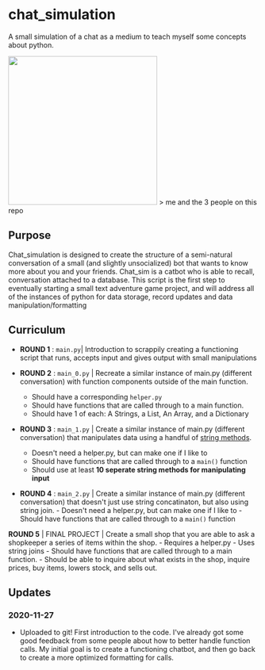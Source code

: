 # chat_simulation

A small simulation of a chat as a medium to teach myself some concepts about python.

<img src="https://user-images.githubusercontent.com/59319132/100489404-01732e80-30e2-11eb-83d7-5dc818ca9b3c.png" width="300" />
> me and the 3 people on this repo



## Purpose
Chat_simulation is designed to create the structure of a semi-natural conversation of a small (and slightly unsocialized) bot that wants to know more about you and your friends. 
Chat_sim is a catbot who is able to recall, conversation attached to a database. 
This script is the first step to eventually starting a small text adventure game project, and will address all of the instances of python for data storage, record updates and 
data manipulation/formatting

## Curriculum
- **ROUND 1** : `main.py`| Introduction to scrappily creating a functioning script that runs, accepts input and gives output with small manipulations

- **ROUND 2** : `main_0.py` | Recreate a similar instance of main.py (different conversation) with function components outside of the main function.

  - Should have a corresponding `helper.py` 
  - Should have functions that are called through to a main function. 
  - Should have 1 of each: A Strings, a List, An Array, and a Dictionary
      
- **ROUND 3** : `main_1.py` | Create a similar instance of main.py (different conversation) that manipulates data using a handful of [string methods](https://www.w3schools.com/python/python_ref_string.asp).

  - Doesn't need a helper.py, but can make one if I like to
  - Should have functions that are called through to a `main()` function
  - Should use at least **10 seperate string methods for manipulating input**
  
- **ROUND 4** : `main_2.py` | Create a similar instance of main.py (different conversation) that doesn't just use string concatinaton, but also using string join.
        - Doesn't need a helper.py, but can make one if I like to
        - Should have functions that are called through to a `main()` function
        
 **ROUND 5** | FINAL PROJECT | Create a small shop that you are able to ask a shopkeeper a series of items within the shop.
        - Requires a helper.py
        - Uses string joins
        - Should have functions that are called through to a main function. 
        - Should be able to inquire about what exists in the shop, inquire prices, buy items, lowers stock, and sells out.


## Updates
### 2020-11-27
- Uploaded to git! First introduction to the code. I've already got some good feedback from some people about how to better handle function calls. 
My initial goal is to create a functioning chatbot, and then go back to create a more optimized formatting for calls.

